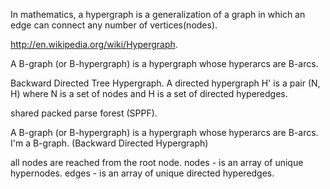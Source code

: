 In mathematics, a hypergraph is a generalization of a graph in which an edge can connect any number of vertices(nodes).

http://en.wikipedia.org/wiki/Hypergraph.

A B-graph (or B-hypergraph) is a hypergraph whose hyperarcs are B-arcs.

Backward Directed Tree Hypergraph.
A directed hypergraph H' is a pair (N, H) where N is a set of nodes and H is a set of directed hyperedges.

shared packed parse forest (SPPF).

A B-graph (or B-hypergraph) is a hypergraph whose hyperarcs are B-arcs.
I'm a B-graph. (Backward Directed Hypergraph)

all nodes are reached from the root node.
nodes - is an array of unique hypernodes.
edges - is an array of unique directed hyperedges.
